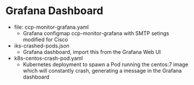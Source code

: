 # Grafana Dashboard

* file: ccp-monitor-grafana.yaml
    * Grafana configmap ccp-monitor-grafana with SMTP setings modified for Cisco
* iks-crashed-pods.json
    * Grafana dashboard, import this from the Grafana Web UI
* k8s-centos-crash-pod.yaml
    * Kubernetes deployment to spawn a Pod running the centos:7 image which will constantly crash, generating a message in the Grafana dashboard

